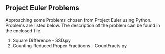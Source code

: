 Project Euler Problems
--------------------------

Approaching some Problems chosen from Project Euler using Python.
Problems are listed below. The description of the problem can be found in the enclosed file.

1. Square Difference - SSD.py
2. Counting Reduced Proper Fractioons - CountFracts.py



